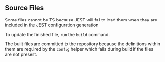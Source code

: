 ## Source Files

Some files cannot be TS because JEST will fail to load them when they are included in the JEST configuration generation.

To update the finished file, run the `build` command.

The built files are committed to the repository because the definitions within them are required by the `config` helper which fails during build if the files are not present.
